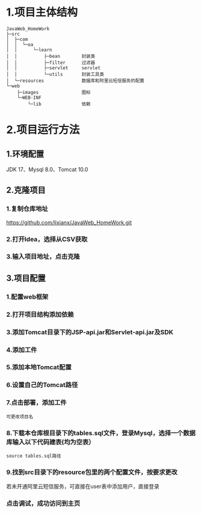 # 1.项目主体结构
```
JavaWeb_HomeWork
├─src
│  ├─com
│  │  └─oa
│  │      └─learn
│  │          ├─bean        封装类
│  │          ├─filter      过滤器
│  │          ├─servlet     servlet
│  │          └─utils       封装工具类
│  └─resources              数据库和阿里云短信服务的配置
└─web
    ├─images                图标
    └─WEB-INF         
        └─lib               依赖
```

                

# 2.项目运行方法
## 1.环境配置
JDK 17、Mysql 8.0、Tomcat 10.0
## 2.克隆项目
### 1.复制仓库地址
https://github.com/lixianx/JavaWeb_HomeWork.git
### 2.打开Idea，选择从CSV获取
### 3.输入项目地址，点击克隆
## 3.项目配置
### 1.配置web框架
### 2.打开项目结构添加依赖
### 3.添加Tomcat目录下的JSP-api.jar和Servlet-api.jar及SDK
### 4.添加工件
### 5.添加本地Tomcat配置
### 6.设置自己的Tomcat路径
### 7.点击部署，添加工件
    可更改项目名
### 8.下载本仓库根目录下的tables.sql文件，登录Mysql，选择一个数据库输入以下代码建表(均为空表）
```
source tables.sql路径
```
### 9.找到src目录下的resource包里的两个配置文件，按要求更改
若未开通阿里云短信服务，可直接在user表中添加用户，直接登录
### 点击调试，成功访问到主页
